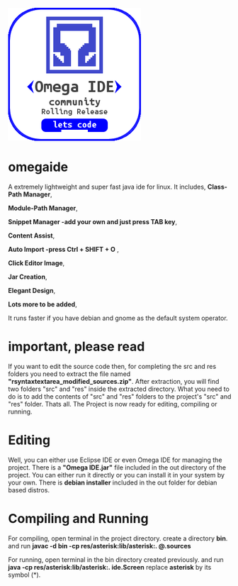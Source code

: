 
![Splash](/images/startup_splash.png)

# omegaide

A extremely lightweight and super fast java ide for linux.
It includes, 
**Class-Path Manager**, 

**Module-Path Manager**, 

**Snippet Manager -add your own and just press TAB key**, 

**Content Assist**, 

**Auto Import -press Ctrl + SHIFT + O** , 

**Click Editor Image**, 

**Jar Creation**, 

**Elegant Design**, 

**Lots more to be added**, 

It runs faster if you have debian and gnome as the default system operator.

# important, please read

If you want to edit the source code then, for completing the src and res folders you need to extract the file named
**"rsyntaxtextarea_modified_sources.zip"**. After extraction, you will find two folders "src" and "res" inside the extracted directory.
What you need to do is to add the contents of "src" and "res" folders to the project's "src" and "res" folder.
Thats all. The Project is now ready for editing, compiling or running.

# Editing

Well, you can either use Eclipse IDE or even Omega IDE for managing the project.
There is a **"Omega IDE.jar"** file included in the out directory of the project.
You can either run it directly or you can install it in your system by your own.
There is **debian installer** included in the out folder for debian based distros.

# Compiling and Running

For compiling, open terminal in the project directory.
create a directory **bin**.
and run 
**javac -d bin -cp res/asterisk:lib/asterisk:. @.sources**

For running, open terminal in the bin directory created previously.
and run 
**java -cp res/asterisk:lib/asterisk:. ide.Screen**
replace **asterisk** by its symbol (*).
